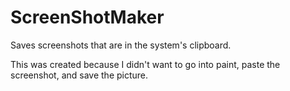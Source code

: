 ScreenShotMaker
===============

Saves screenshots that are in the system's clipboard.

This was created because I didn't want to go into paint, paste the screenshot, and save the picture.

